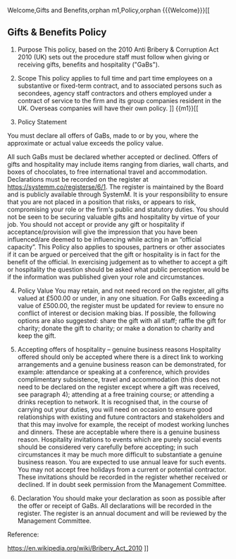 Welcome,Gifts and Benefits,orphan
m1,Policy,orphan
{{{Welcome}}}[[
## Gifts & Benefits Policy
1. Purpose
This policy, based on the 2010 Anti Bribery & Corruption Act 2010 (UK) sets out the procedure staff must follow when giving or receiving gifts, benefits and hospitality ("GaBs").

2. Scope
This policy applies to full time and part time employees on a substantive or fixed-term contract, and to associated persons such as secondees, agency staff contractors and others employed under a contract of service to the firm and its group companies resident in the UK. Overseas companies will have their own policy.
]]
{{m1}}[[

3. Policy Statement

You must declare all offers of GaBs, made to or by you, where the approximate or actual value exceeds the policy value.

All such GaBs must be declared whether accepted or declined. Offers of gifts and hospitality may include items ranging from diaries, wall charts, and boxes of chocolates, to free international travel and accommodation. Declarations must be recorded on the register at https://systemm.co/registerse/6/1. The register is maintained by the Board and is publicly available through SystemM. It is your responsibility to ensure that you are not placed in a position that risks, or appears to risk, compromising your role or the firm's public and statutory duties. You should not be seen to be securing valuable gifts and hospitality by virtue of your job. You should not accept or provide any gift or hospitality if acceptance/provision will give the impression that you have been influenced/are deemed to be influencing while acting in an “official capacity”. This Policy also applies to spouses, partners or other associates if it can be argued or perceived that the gift or hospitality is in fact for the benefit of the official. In exercising judgement as to whether to accept a gift or hospitality the question should be asked what public perception would be if the information was published given your role and circumstances.

4. Policy Value
You may retain, and not need record on the register, all gifts valued at £500.00 or under, in any one situation. For GaBs exceeding a value of £500.00, the register must be updated for review to ensure no conflict of interest or decision making bias.  If possible, the following options are also suggested:  share the gift with all staff;  raffle the gift for charity;  donate the gift to charity; or  make a donation to charity and keep the gift.

5. Accepting offers of hospitality – genuine business reasons
Hospitality offered should only be accepted where there is a direct link to working arrangements and a genuine business reason can be demonstrated, for example:  attendance or speaking at a conference, which provides complimentary subsistence, travel and accommodation (this does not need to be declared on the register except where a gift was received, see paragraph 4);  attending at a free training course; or  attending a drinks reception to network. It is recognised that, in the course of carrying out your duties, you will need on occasion to ensure good relationships with existing and future contractors and stakeholders and that this may involve for example, the receipt of modest working lunches and dinners. These are acceptable where there is a genuine business reason. Hospitality invitations to events which are purely social events should be considered very carefully before accepting; in such circumstances it may be much more difficult to substantiate a genuine business reason. You are expected to use annual leave for such events. You may not accept free holidays from a current or potential contractor. These invitations should be recorded in the register whether received or declined. If in doubt seek permission from the Management Committee.

6. Declaration
You should make your declaration as soon as possible after the offer or receipt of GaBs. All declarations will be recorded in the register. The register is an annual document and will be reviewed by the Management Committee.



Reference:

https://en.wikipedia.org/wiki/Bribery_Act_2010
]]
